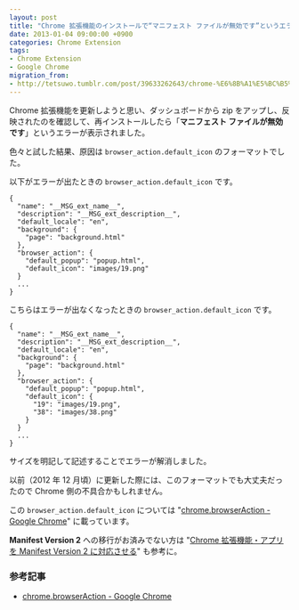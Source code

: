 ```yaml
---
layout: post
title: "Chrome 拡張機能のインストールで“マニフェスト ファイルが無効です”というエラーが発生する"
date: 2013-01-04 09:00:00 +0900
categories: Chrome Extension
tags:
- Chrome Extension
- Google Chrome
migration_from: 
- http://tetsuwo.tumblr.com/post/39633262643/chrome-%E6%8B%A1%E5%BC%B5%E6%A9%9F%E8%83%BD%E3%81%AE%E3%82%A4%E3%83%B3%E3%82%B9%E3%83%88%E3%83%BC%E3%83%AB%E3%81%A7-%E3%83%9E%E3%83%8B%E3%83%95%E3%82%A7%E3%82%B9%E3%83%88-%E3%83%95%E3%82%A1%E3%82%A4%E3%83%AB%E3%81%8C%E7%84%A1%E5%8A%B9%E3%81%A7%E3%81%99-%E3%81%A8%E3%81%84%E3%81%86%E3%82%A8%E3%83%A9%E3%83%BC%E3%81%8C%E7%99%BA%E7%94%9F%E3%81%99%E3%82%8B
---
```


Chrome 拡張機能を更新しようと思い、ダッシュボードから zip をアップし、反映されたのを確認して、再インストールしたら「**マニフェスト ファイルが無効です**」というエラーが表示されました。

色々と試した結果、原因は `browser_action.default_icon` のフォーマットでした。

以下がエラーが出たときの `browser_action.default_icon` です。

```
{
  "name": "__MSG_ext_name__",
  "description": "__MSG_ext_description__",
  "default_locale": "en",
  "background": {
    "page": "background.html"
  },
  "browser_action": {
    "default_popup": "popup.html",
    "default_icon": "images/19.png"
  }
  ...
}
```

こちらはエラーが出なくなったときの `browser_action.default_icon` です。

```
{
  "name": "__MSG_ext_name__",
  "description": "__MSG_ext_description__",
  "default_locale": "en",
  "background": {
    "page": "background.html"
  },
  "browser_action": {
    "default_popup": "popup.html",
    "default_icon": {
      "19": "images/19.png",
      "38": "images/38.png"
    }
  }
  ...
}
```

サイズを明記して記述することでエラーが解消しました。

以前（2012 年 12 月頃）に更新した際には、このフォーマットでも大丈夫だったので Chrome 側の不具合かもしれません。

この `browser_action.default_icon` については "[chrome.browserAction - Google Chrome](http://developer.chrome.com/extensions/browserAction.html#manifest)" に載っています。


**Manifest Version 2** への移行がお済みでない方は "[Chrome 拡張機能・アプリを Manifest Version 2 に対応させる](/post/20120912/chrome-manifest-version-2.html)" も参考に。


### 参考記事

- [chrome.browserAction - Google Chrome](http://developer.chrome.com/extensions/browserAction.html#manifest)
